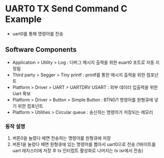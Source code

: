 # UART0 TX Send Command C Example
- uart0를 통해 명령어를 전송

## Software Components
- Application > Utility > Log : 디버그 메시지 출력을 위한 euart0 포트로 자동 지정됨
- Third party > Segger > Tiny printf : printf를 통한 메시지 출력을 위한 컴포넌트
- Platform > Driver > UART > UARTDRV USART : 외부 데이터 입출력을 위한 Uart 확보
- Platform > Driver > Button > Simple Button : BTN0/1 명령어를 원형큐에 넣기 위한 컴포넌트
- Platform > Utilities > Circular queue : 송신하는 명령어가 저장되는 메모리

### 동작 설명
1. 버튼0을 눌렸다 떼면 전송하는 명령어를 원형큐에 저장
2. 버튼1을 눌렀다 떼면 원형큐에 있는 명령어를 뽑아서 uart0으로 전송
   (1바이트를 uart 레지스터에 저장 후 tx 인터럽트 활성화로 나머지는 tx isr에서 전송)


 